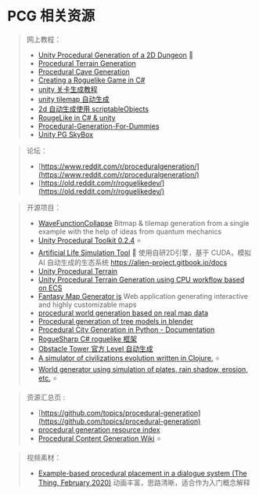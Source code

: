 # PCG 相关资源

> 网上教程：
>
> - [Unity Procedural Generation of a 2D Dungeon](https://www.youtube.com/watch?v=-QOCX6SVFsk&list=PLcRSafycjWFenI87z7uZHFv6cUG2Tzu9v&index=1) :star2:
> - [Procedural Terrain Generation](https://www.youtube.com/watch?v=wbpMiKiSKm8&list=PLFt_AvWsXl0eBW2EiBtl_sxmDtSgZBxB3&index=1)
> - [Procedural Cave Generation](https://www.youtube.com/watch?v=v7yyZZjF1z4&list=PLFt_AvWsXl0eZgMK_DT5_biRkWXftAOf9)
> - [Creating a Roguelike Game in C#](https://roguesharp.wordpress.com/)
> - [unity 关卡生成教程](https://gamedevacademy.org/complete-guide-to-procedural-level-generation-in-unity-part-1/)
> - [unity tilemap 自动生成](https://blog.unity.com/technology/procedural-patterns-you-can-use-with-tilemaps-part-i)
> - [2d 自动生成使用 scriptableObjects](https://www.gamedeveloper.com/design/2d-procedural-generation-in-unity-with-scriptableobjects)
> - [RougeLike in C# & unity](https://tilcode.blog/2019/06/23/roguelike-c-in-unity-2-13-the-generic-entity-the-render-functions-and-the-map/)
> - [Procedural-Generation-For-Dummies](https://martindevans.me/game-development/2016/01/14/Procedural-Generation-For-Dummies-Galaxies/)
> - [Unity PG SkyBox](https://scribe.rip/@jannik_boysen/procedural-skybox-shader-137f6b0cb77c)


> 论坛：
>
> - [https://www.reddit.com/r/proceduralgeneration/](https://www.reddit.com/r/proceduralgeneration/)
> - [https://old.reddit.com/r/roguelikedev/](https://old.reddit.com/r/roguelikedev/)

> 开源项目：
> - [WaveFunctionCollapse](https://github.com/mxgmn/WaveFunctionCollapse) Bitmap & tilemap generation from a single example with the help of ideas from quantum mechanics
> - [Unity Procedural Toolkit 0.2.4](https://github.com/Syomus/ProceduralToolkit) :star:
> - [Artificial Life Simulation Tool](https://github.com/chrxh/alien) :star2: 使用自研2D引擎，基于 CUDA，模拟 AI 自动生成的生态系统 https://alien-project.gitbook.io/docs
> - [Unity Procedural Terrain](https://github.com/theSoenke/ProceduralTerrain)
> - [Unity Procedural Terrain Generation using CPU workflow based on ECS](https://github.com/Azgaar/Fantasy-Map-Generator)
> - [Fantasy Map Generator js](https://github.com/Jaysmito101/TerraForge3D) 
Web application generating interactive and highly customizable maps
> - [procedural world generation based on real map data](https://github.com/reinterpretcat/utymap)
> - [Procedural generation of tree models in blender](https://github.com/friggog/tree-gen)
> - [Procedural City Generation in Python - Documentation](http://josauder.github.io/procedural_city_generation/)
> - [RogueSharp C# roguelike 框架](https://github.com/FaronBracy/RogueSharp)
> - [Obstacle Tower 官方 Level 自动生成](https://github.com/Unity-Technologies/obstacle-tower-source)
> - [A simulator of civilizations evolution written in Clojure.](https://github.com/ftomassetti/civs) :star:
> - [World generator using simulation of plates, rain shadow, erosion, etc.](https://github.com/Mindwerks/worldengine) :star:

> 资源汇总页 :
>
> - [https://github.com/topics/procedural-generation](https://github.com/topics/procedural-generation)
> - [procedural generation resource index](https://github.com/kchapelier/procedural-generation)
> - [Procedural Content Generation Wiki](http://pcg.wikidot.com/) :star:

> 视频素材：
>
> - [Example-based procedural placement in a dialogue system (The Thing, February 2020)](https://www.youtube.com/watch?v=yED9t2tImog) 动画丰富，思路清晰，适合作为入门概念解释